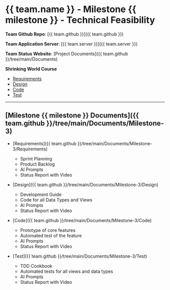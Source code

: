 # {{ team.name }} - Milestone {{ milestone }} - Technical Feasibility

**Team Github Repo**:  [{{ team.github }}]({{ team.github }})

**Team Application Server**:  [{{ team.server }}]({{ team.server }})

**Team Status Website**:  [Project Documents]({{ team.github }}/tree/main/Documents)

**Shrinking World Course**

* [Requirements](https://seamanslog.com/sweng/m3-lesson-Lesson_9.md)
* [Design](https://seamanslog.com/sweng/m3-lesson-Lesson_10.md)
* [Code](https://seamanslog.com/sweng/m3-lesson-Lesson_11.md)
* [Test](https://seamanslog.com/sweng/m3-lesson-Lesson_12.md)


---

## [Milestone {{ milestone }} Documents]({{ team.github }}/tree/main/Documents/Milestone-3)

* [Requirements]({{ team.github }}/tree/main/Documents/Milestone-3/Requirements) 
    * Sprint Planning
    * Product Backlog
    * AI Prompts
    * Status Report with Video

* [Design]({{ team.github }}/tree/main/Documents/Milestone-3/Design)
    * Development Guide
    * Code for all Data Types and Views
    * AI Prompts
    * Status Report with Video

* [Code]({{ team.github }}/tree/main/Documents/Milestone-3/Code)
    * Prototype of core features
    * Automated test of the feature
    * AI Prompts
    * Status Report with Video

* [Test]({{ team.github }}/tree/main/Documents/Milestone-3/Test)
    * TDD Cookbook
    * Automated tests for all views and data types
    * AI Prompts
    * Status Report with Video


